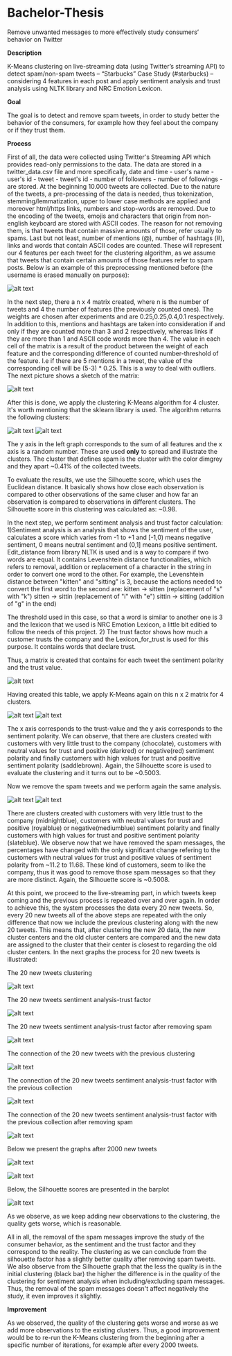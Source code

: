 # Bachelor-Thesis
Remove unwanted messages to more effectively study consumers’ behavior on Twitter

**Description** 

K-Means clustering on live-streaming data (using Twitter’s streaming API) to detect spam/non-spam tweets – “Starbucks” Case Study (#starbucks) – considering 4 features in each post and apply sentiment analysis and trust analysis using NLTK library and NRC Emotion Lexicon.

**Goal**

The goal is to detect and remove spam tweets, in order to study better the behavior of the consumers, for example how they feel about the company or if they trust them. 

**Process** 

  First of all, the data were collected using Twitter's Streaming API which provides read-only permissions to the data. The data are stored in a twitter_data.csv file and more specifically, date and time - user's name - user's id - tweet - tweet's id - number of followers - number of followings - are stored. At the beginning 10.000 tweets are collected. Due to the nature of the tweets, a pre-processing of the data is needed, thus tokenization, stemming/lemmatization, upper to lower case methods are applied and moreover html/https links, numbers and stop-words are removed. Due to the encoding of the tweets, emojis and characters that origin from non-english keyboard are stored with ASCII codes. The reason for not removing them, is that tweets that contain massive amounts of those, refer usually to spams. Last but not least, number of mentions (@), number of hashtags (#), links and words that contain ASCII codes are counted. These will represent our 4 features per each tweet for the clustering algorithm, as we assume that tweets that contain certain amounts of those features refer to spam posts. Below is an example of this preprocessing mentioned before (the username is erased manually on purpose):
  
![alt text](https://github.com/VasileiosKarapoulios/Bachelor-Thesis/blob/main/Screenshots/Preprocessing.PNG?raw=true)

  In the next step, there a n x 4 matrix created, where n is the number of tweets and 4 the number of features (the previously counted ones). The weights are chosen after experiments and are 0.25,0.25,0.4,0.1 respectively. In addition to this, mentions and hashtags are taken into consideration if and only if they are counted more than 3 and 2 respectively, whereas links if they are more than 1 and ASCII code words more than 4. The value in each cell of the matrix is a result of the product between the weight of each feature and the corresponding difference of counted number-threshold of the feature. I.e if there are 5 mentions in a tweet, the value of the corresponding cell will be 
(5-3) * 0.25. This is a way to deal with outliers. The next picture shows a sketch of the matrix:

![alt text](https://github.com/VasileiosKarapoulios/Bachelor-Thesis/blob/main/Screenshots/Matrix.PNG?raw=true)

  After this is done, we apply the clustering K-Means algorithm for 4 cluster. It's worth mentioning that the sklearn library is used. The algorithm returns the following clusters: 
  
![alt text](https://github.com/VasileiosKarapoulios/Bachelor-Thesis/blob/main/Screenshots/Clustering10000.PNG?raw=true)
![alt text](https://github.com/VasileiosKarapoulios/Bachelor-Thesis/blob/main/Screenshots/PercentTweets.PNG?raw=true)

The y axis in the left graph corresponds to the sum of all features and the x axis is a random number. These are used **only** to spread and illustrate the clusters. The cluster that defines spam is the cluster with the color dimgrey and they apart ~0.41% of the collected tweets. 

  To evaluate the results, we use the Silhouette score, which uses the Euclidean distance. It basically shows how close each observation is compared to other observations of the same cluser and how far an observation is compared to observations in different clusters. The Silhouette score in this clustering was calculated as: ~0.98.
  
   In the next step, we perform sentiment analysis and trust factor calculation:
   1)Sentiment analysis is an analysis that shows the sentiment of the user, calculates a score which varies from -1 to +1 and \[-1,0) means negative sentiment, 0 means neutral sentiment and (0,1] means positive sentiment. Edit_distance from library NLTK is used and is a way to compare if two words are equal. It contains Levenshtein distance functionalities, which refers to removal, addition or replacement of a character in the string in order to convert one word to the other. For example, the Levenshtein distance between "kitten" and "sitting" is 3, because the actions needed to convert the first word to the second are:
      kitten → sitten (replacement of "s" with "k")
      sitten → sittin (replacement of "i" with "e")
      sittin → sitting (addition of "g" in the end)
      
   The threshold used in this case, so that a word is similar to another one is 3 and the lexicon that we used is NRC Emotion Lexicon, a little bit editied to follow the needs of this project. 
   2) The trust factor shows how much a customer trusts the company and the Lexicon_for_trust is used for this purpose. It contains words that declare trust.  
   
Thus, a matrix is created that contains for each tweet the sentiment polarity and the trust value.
   
![alt text](https://github.com/VasileiosKarapoulios/Bachelor-Thesis/blob/main/Screenshots/SentimentTrust.PNG?raw=true)  

Having created this table, we apply K-Means again on this n x 2 matrix for 4 clusters. 

![alt text](https://github.com/VasileiosKarapoulios/Bachelor-Thesis/blob/main/Screenshots/SentimentTrust10000.PNG?raw=true)
![alt text](https://github.com/VasileiosKarapoulios/Bachelor-Thesis/blob/main/Screenshots/PercentSentimentTrust.PNG?raw=true) 

The x axis corresponds to the trust-value and the y axis corresponds to the sentiment polarity. We can observe, that there are clusters created with customers with very little trust to the company (chocolate), customers with neutral values for trust and positive (darkred) or negative(red) sentiment polarity and finally customers with high values for trust and positive sentiment polarity (saddlebrown). Again, the Silhouette score is used to evaluate the clustering and it turns out to be ~0.5003. 

  Now we remove the spam tweets and we perform again the same analysis.
  
![alt text](https://github.com/VasileiosKarapoulios/Bachelor-Thesis/blob/main/Screenshots/SentimentTrust10000NoSpam.PNG?raw=true)
![alt text](https://github.com/VasileiosKarapoulios/Bachelor-Thesis/blob/main/Screenshots/PercentSentimentTrust10000NoSpam.PNG?raw=true) 

There are clusters created with customers with very little trust to the company (midnightblue), customers with neutral values for trust and positive (royalblue) or negative(mediumblue) sentiment polarity and finally customers with high values for trust and positive sentiment polarity (slateblue). We observe now that we have removed the spam messages, the percentages have changed with the only significant change refering to the customers with neutral values for trust and positive values of sentiment polarity from ~11.2 to 11.68. These kind of customers, seem to like the company, thus it was good to remove those spam messages so that they are more distinct. Again, the Silhouette score is ~0.5008.

  At this point, we proceed to the live-streaming part, in which tweets keep coming and the previous process is repeated over and over again. In order to achieve this, the system processes the data every 20 new tweets. So, every 20 new tweets all of the above steps are repeated with the only difference that now we include the previous clustering along with the new 20 tweets. This means that, after clustering the new 20 data, the new cluster centers and the old cluster centers are compared and the new data are assigned to the cluster that their center is closest to regarding the old cluster centers. In the next graphs the process for 20 new tweets is illustrated:

The 20 new tweets clustering

![alt text](https://github.com/VasileiosKarapoulios/Bachelor-Thesis/blob/main/Screenshots/20newtweetsClustering.PNG?raw=true)

The 20 new tweets sentiment analysis-trust factor

![alt text](https://github.com/VasileiosKarapoulios/Bachelor-Thesis/blob/main/Screenshots/20newtweetsSentimentTrust.PNG?raw=true) 

The 20 new tweets sentiment analysis-trust factor after removing spam

![alt text](https://github.com/VasileiosKarapoulios/Bachelor-Thesis/blob/main/Screenshots/20newtweetsSentimentTrustNoSpam.PNG?raw=true)

The connection of the 20 new tweets with the previous clustering

![alt text](https://github.com/VasileiosKarapoulios/Bachelor-Thesis/blob/main/Screenshots/ClusterConnection1020.PNG?raw=true)

The connection of the 20 new tweets sentiment analysis-trust factor with the previous collection

![alt text](https://github.com/VasileiosKarapoulios/Bachelor-Thesis/blob/main/Screenshots/SentimentTrustConnection1020.PNG?raw=true)

The connection of the 20 new tweets sentiment analysis-trust factor with the previous collection after removing spam

![alt text](https://github.com/VasileiosKarapoulios/Bachelor-Thesis/blob/main/Screenshots/SentimentTrustConnection1020NoSpam.PNG?raw=true) 


Below we present the graphs after 2000 new tweets 

![alt text](https://github.com/VasileiosKarapoulios/Bachelor-Thesis/blob/main/Screenshots/SentimentTrust12000.PNG?raw=true) 

![alt text](https://github.com/VasileiosKarapoulios/Bachelor-Thesis/blob/main/Screenshots/SentimentTrust12000NoSpam.PNG?raw=true) 

Below, the Silhouette scores are presented in the barplot

![alt text](https://github.com/VasileiosKarapoulios/Bachelor-Thesis/blob/main/Screenshots/Silhouette.PNG?raw=true)   

As we observe, as we keep adding new observations to the clustering, the quality gets worse, which is reasonable.

  All in all, the removal of the spam messages improve the study of the consumer behavior, as the sentiment and the trust factor and they correspond to the reality. The clustering as we can conclude from the silhouette factor has a slightly better quality after removing spam tweets. We also observe from the Silhouette graph that the less the quality is in the initial clustering (black bar) the higher the difference is in the quality of the clustering for sentiment analysis when including/excluding spam messages. Thus, the removal of the spam messages doesn't affect negatively the study, it even improves it slightly.  

**Improvement** 

As we observed, the quality of the clustering gets worse and worse as we add more observations to the existing clusters. Thus, a good improvement would be to re-run the K-Means clustering from the beginning after a specific number of iterations, for example after every 2000 tweets. 
